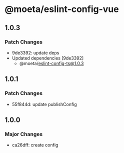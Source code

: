 # @moeta/eslint-config-vue

## 1.0.3

### Patch Changes

- 9de3392: update deps
- Updated dependencies [9de3392]
  - @moeta/eslint-config-ts@1.0.3

## 1.0.1

### Patch Changes

- 55f844d: update publishConfig

## 1.0.0

### Major Changes

- ca26dff: create config
